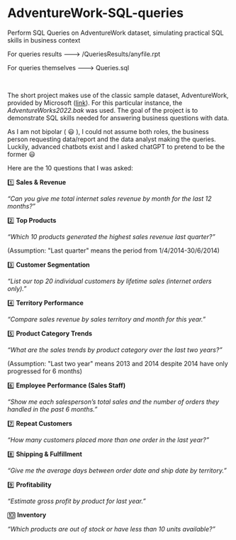 # AdventureWork-SQL-queries
Perform SQL Queries on AdventureWork dataset, simulating practical SQL skills in business context

For queries results ---> /QueriesResults/anyfile.rpt

For queries themselves ---> Queries.sql

<br>

The short project makes use of the classic sample dataset, AdventureWork, provided by Microsoft ([link](https://github.com/Microsoft/sql-server-samples/releases/tag/adventureworks)). For this particular instance, the *AdventureWorks2022.bak* was used. The goal of the project is to demonstrate SQL skills needed for answering business questions with data.

As I am not bipolar ( :smiley: ), I could not assume both roles, the business person requesting data/report and the data analyst making the queries. Luckily, advanced chatbots exist and I asked chatGPT to pretend to be the former :smiley:

Here are the 10 questions that I was asked:

1️⃣ **Sales & Revenue**
 
 *“Can you give me total internet sales revenue by month for the last 12 months?”*
 
2️⃣ **Top Products**
 
 *“Which 10 products generated the highest sales revenue last quarter?”*

(Assumption: "Last quarter" means the period from 1/4/2014-30/6/2014)

3️⃣ **Customer Segmentation**
 
 *“List our top 20 individual customers by lifetime sales (internet orders only).”*

4️⃣ **Territory Performance**
 
 *“Compare sales revenue by sales territory and month for this year.”*

5️⃣ **Product Category Trends**
 
 *“What are the sales trends by product category over the last two years?”*

   (Assumption: "Last two year" means 2013 and 2014 despite 2014 have only progressed for 6 months)

6️⃣ **Employee Performance (Sales Staff)**
 
 *“Show me each salesperson’s total sales and the number of orders they handled in the past 6 months.”*

7️⃣ **Repeat Customers**
 
 *“How many customers placed more than one order in the last year?”*

8️⃣ **Shipping & Fulfillment**
 
 *“Give me the average days between order date and ship date by territory.”*

9️⃣ **Profitability**
 
 *“Estimate gross profit by product for last year.”*

🔟 **Inventory**
 
 *“Which products are out of stock or have less than 10 units available?”*

